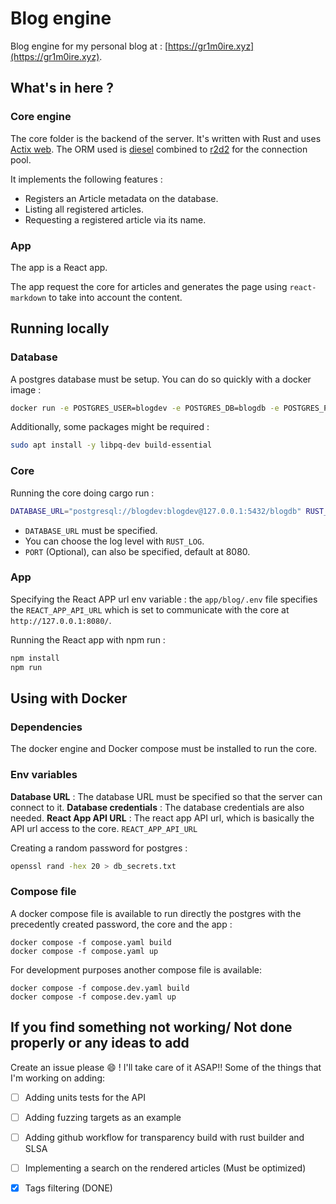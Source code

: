 # Blog engine
Blog engine for my personal blog at : [https://gr1m0ire.xyz](https://gr1m0ire.xyz). 

## What's in here ? 
### Core engine 
The core folder is the backend of the server. It's written with Rust and uses [Actix web](https://actix.rs/). 
The ORM used is [diesel](https://diesel.rs/) combined to [r2d2](https://github.com/sfackler/r2d2) for the connection pool. 

It implements the following features :
- Registers an Article metadata on the database.
- Listing all registered articles.
- Requesting a registered article via its name.

### App
The app is a React app. 

The app request the core for articles and generates the page using `react-markdown` to take into account the content. 

## Running locally
### Database 
A postgres database must be setup. You can do so quickly with a docker image :
```bash
docker run -e POSTGRES_USER=blogdev -e POSTGRES_DB=blogdb -e POSTGRES_PASSWORD=blogdev -p 5432:5432 postgres:latest
```

Additionally, some packages might be required : 
```bash
sudo apt install -y libpq-dev build-essential
```

### Core
Running the core doing cargo run : 
```bash
DATABASE_URL="postgresql://blogdev:blogdev@127.0.0.1:5432/blogdb" RUST_LOG=info cargo run
```
- `DATABASE_URL` must be specified. 
- You can choose the log level with `RUST_LOG`. 
- `PORT` (Optional), can also be specified, default at 8080.

### App
Specifying the React APP url env variable :
the `app/blog/.env` file specifies the `REACT_APP_API_URL` which is set to communicate with the core at `http://127.0.0.1:8080/`.  

Running the React app with npm run : 
```bash 
npm install
npm run 
```

## Using with Docker

### Dependencies
The docker engine and Docker compose must be installed to run the core. 

### Env variables

**Database URL** : The database URL must be specified so that the server can connect to it. 
**Database credentials** : The database credentials are also needed. 
**React App API URL** : The react app API url, which is basically the API url access to the core. `REACT_APP_API_URL`

Creating a random password for postgres :
```bash
openssl rand -hex 20 > db_secrets.txt
```


### Compose file 
A docker compose file is available to run directly the postgres with the precedently created password, the core and the app :
```
docker compose -f compose.yaml build 
docker compose -f compose.yaml up
```

For development purposes another compose file is available: 

```
docker compose -f compose.dev.yaml build 
docker compose -f compose.dev.yaml up
```

## If you find something not working/ Not done properly or any ideas to add 

Create an issue please 😄 ! I'll take care of it ASAP!!
Some of the things that I'm working on adding: 
- [ ] Adding units tests for the API
- [ ] Adding fuzzing targets as an example
- [ ] Adding github workflow for transparency build with rust builder and SLSA
- [ ] Implementing a search on the rendered articles (Must be optimized)
- [X] Tags filtering (DONE)


